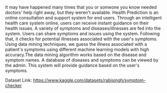 It may have happened many times that you or someone you know needed doctors' help right away, but they weren't available. Health Prediction is an online consultation and support system for end users. Through an intelligent health care system online, users can receive instant guidance on their health issues. A variety of symptoms and diseases/illnesses are fed into the system. Users can share symptoms and issues using the system. Following that, it checks for potential illnesses associated with the user's symptoms. Using data mining techniques, we guess the illness associated with a patient's symptoms using different machine learning models with high accuracy.The data mining algorithm works based on the disease and symptom names. A database of diseases and symptoms can be viewed by the admin. This system will provide guidance based on the user's symptoms.

Dataset Link:
https://www.kaggle.com/datasets/rabisingh/symptom-checker
